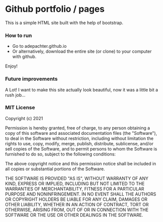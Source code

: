 # Github portfolio / pages

This is a simple HTML site built with the help of bootstrap.


### How to run

- Go to adepachter.github.io
- Or alternatively, download the entire site (or clone) to your computer with github.

Enjoy!

### Future improvements

A Lot! I want to make this site actually look beautiful, now it was a little bit a rush job...

### MIT License
Copyright (c) 2021 

 Permission is hereby granted, free of charge, to any person
 obtaining a copy of this software and associated documentation
 files (the "Software"), to deal in the Software without
 restriction, including without limitation the rights to use,
 copy, modify, merge, publish, distribute, sublicense, and/or sell
 copies of the Software, and to permit persons to whom the
 Software is furnished to do so, subject to the following
 conditions:

 The above copyright notice and this permission notice shall be
 included in all copies or substantial portions of the Software.

 THE SOFTWARE IS PROVIDED "AS IS", WITHOUT WARRANTY OF ANY KIND,
 EXPRESS OR IMPLIED, INCLUDING BUT NOT LIMITED TO THE WARRANTIES
 OF MERCHANTABILITY, FITNESS FOR A PARTICULAR PURPOSE AND
 NONINFRINGEMENT. IN NO EVENT SHALL THE AUTHORS OR COPYRIGHT
 HOLDERS BE LIABLE FOR ANY CLAIM, DAMAGES OR OTHER LIABILITY,
 WHETHER IN AN ACTION OF CONTRACT, TORT OR OTHERWISE, ARISING
 FROM, OUT OF OR IN CONNECTION WITH THE SOFTWARE OR THE USE OR
 OTHER DEALINGS IN THE SOFTWARE.
